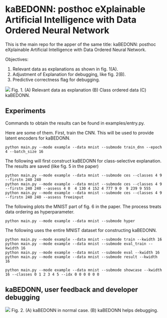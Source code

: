 # kaBEDONN: posthoc eXplainable Artificial Intelligence with Data Ordered Neural Network

This is the main repo for the apper of the same title: kaBEDONN: posthoc eXplainable Artificial Intelligence with Data Ordered Neural Network.

Objectives:
1. Relevant data as explanations as shown in fig. 1(A).
2. Adjustment of Explanation for debugging, like fig. 2(B).
3. Predictive correctness flag for debugging.

<img src="https://drive.google.com/uc?export=view&id=1MyohSQ6UAvI0mPfWHV0taUTc4HUrDiSF"></img>
Fig. 1. (A) Relevant data as explanation (B) Class ordered data (C) kaBEDONN.

## Experiments
Commands to obtain the results can be found in examples/entry.py.

Here are some of them. First, train the CNN. This will be used to provide latent encoders for kaBEDONN. 
```
python main.py --mode example --data mnist --submode train_dnn --epoch 4 --batch_size 16
```

The following will first construct kaBEDONN for class-selective explanation. The results are saved (like fig. 5 in the paper)
```
python main.py --mode example --data mnist --submode ces --classes 4 9 --firstn 240 240
python main.py --mode example --data mnist --submode ces --classes 4 9 --firstn 240 240 --assess 4 0  4 130 4 152 4 777 9 0  9 239 9 555
python main.py --mode example --data mnist --submode ces --classes 4 9 --firstn 240 240 --assess freeinput
```

The following plots the MNIST part of fig. 6 in the paper. The process treats data ordering as hyperparameter.
```
python main.py --mode example --data mnist --submode hyper
```

The following uses the entire MNIST dataset for constructing kaBEDONN. 
```
python main.py --mode example --data mnist --submode train --kwidth 16 
python main.py --mode example --data mnist --submode eval_train --kwidth 16 
python main.py --mode example --data mnist --submode eval --kwidth 16  
python main.py --mode example --data mnist --submode result --kwidth 16  

python main.py --mode example --data mnist --submode showcase --kwidth 16 --classes 0 1 2 3 4 5 --idx 0 0 0 0 0 0  

```

## kaBEDONN, user feedback and developer debugging
<img src="https://drive.google.com/uc?export=view&id=1kH7SaWtotPp3HJZ2uV7EYLKoxTf5f7tt"></img>
Fig. 2. (A) kaBEDONN in normal case. (B) kaBEDONN helps debugging.